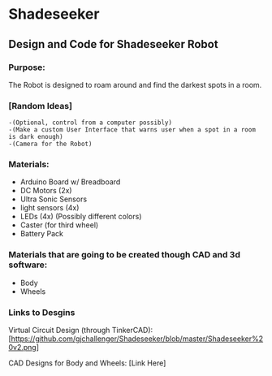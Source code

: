 # Shadeseeker
## Design and Code for Shadeseeker Robot

### Purpose:
   The Robot is designed to roam around and find the darkest spots in a room.
  
### [Random Ideas]
    -(Optional, control from a computer possibly)
    -(Make a custom User Interface that warns user when a spot in a room is dark enough)
    -(Camera for the Robot)
    
### Materials:
- Arduino Board w/ Breadboard
- DC Motors (2x)
- Ultra Sonic Sensors
- light sensors (4x)
- LEDs (4x) (Possibly different colors)
- Caster (for third wheel)
- Battery Pack 

### Materials that are going to be created though CAD and 3d software:
- Body
- Wheels

### Links to Desgins
Virtual Circuit Design (through TinkerCAD):
[https://github.com/gjchallenger/Shadeseeker/blob/master/Shadeseeker%20v2.png]

CAD Designs for Body and Wheels:
[Link Here]

